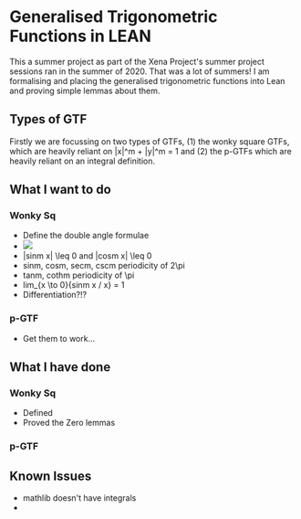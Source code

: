 # Generalised Trigonometric Functions in LEAN

This a summer project as part of the Xena Project's summer project sessions ran in the summer of 2020. That was a lot of summers! I am formalising and placing the generalised trigonometric functions into Lean and proving simple lemmas about them.

## Types of GTF

Firstly we are focussing on two types of GTFs, (1) the wonky square GTFs, which are heavily reliant on |x|^m + |y|^m = 1 and (2) the p-GTFs which are heavily reliant on an integral definition.

## What I want to do
### Wonky Sq
* Define the double angle formulae
* <img src="https://latex.codecogs.com/gif.latex?|sinm(x)|\leq0\text { Onset event at time bin } t " /> 
* |sinm x| \leq 0 and |cosm x| \leq 0
* sinm, cosm, secm, cscm periodicity of 2\pi
* tanm, cothm periodicity of \pi
* lim_{x \to 0}{sinm x / x} = 1
* Differentiation?!?

### p-GTF
* Get them to work...

## What I have done
### Wonky Sq
* Defined
* Proved the Zero lemmas

### p-GTF



## Known Issues
* mathlib doesn't have integrals
* 